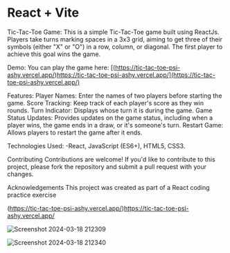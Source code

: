 # React + Vite
Tic-Tac-Toe Game: This is a simple Tic-Tac-Toe game built using ReactJs. Players take turns marking spaces in a 3x3 grid, aiming to get three of their symbols (either "X" or "O") in a row, column, or diagonal. The first player to achieve this goal wins the game.

Demo:
You can play the game here: [(https://tic-tac-toe-psi-ashy.vercel.app/)https://tic-tac-toe-psi-ashy.vercel.app/](https://tic-tac-toe-psi-ashy.vercel.app/)

Features:
Player Names: Enter the names of two players before starting the game.
Score Tracking: Keep track of each player's score as they win rounds.
Turn Indicator: Displays whose turn it is during the game.
Game Status Updates: Provides updates on the game status, including when a player wins, the game ends in a draw, or it's someone's turn.
Restart Game: Allows players to restart the game after it ends.


Technologies Used:
-React,
JavaScript (ES6+),
HTML5,
CSS3.

Contributing
Contributions are welcome! If you'd like to contribute to this project, please fork the repository and submit a pull request with your changes.



Acknowledgements
This project was created as part of a React coding practice exercise




(https://tic-tac-toe-psi-ashy.vercel.app/)https://tic-tac-toe-psi-ashy.vercel.app/

![Screenshot 2024-03-18 212309](https://github.com/kylead10/tic-tac-toe/assets/101107354/e75323ee-0e2a-4e3e-8ad3-414e46ddf807)

![Screenshot 2024-03-18 212340](https://github.com/kylead10/tic-tac-toe/assets/101107354/bae37141-c2a7-491b-8076-79d6b02a3c30)
